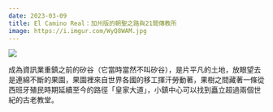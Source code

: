```yaml
---
date: 2023-03-09
title: El Camino Real：加州版的朝聖之路與21間傳教所
image: https://i.imgur.com/WyQ8WAM.jpg
---
```

![](https://i.imgur.com/WyQ8WAM.jpg)

成為資訊業重鎮之前的矽谷（它當時當然不叫矽谷），是片平凡的土地，放眼望去是連綿不斷的果園，果園裡來自世界各國的移工揮汗勞動著，果樹之間藏著一條從西班牙殖民時期延續至今的路徑「皇家大道」，小鎮中心可以找到矗立超過兩個世紀的古老教堂。
